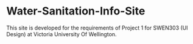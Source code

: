 Water-Sanitation-Info-Site
==========================

This site is developed for the requirements of Project 1 for SWEN303 (UI Design) at Victoria University Of Wellington.

